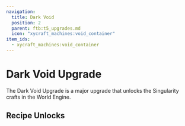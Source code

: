 ```yaml
---
navigation:
  title: Dark Void
  position: 2
  parent: ftb:t5_upgrades.md
  icon: "xycraft_machines:void_container"
item_ids:
  - xycraft_machines:void_container
---
```

# Dark Void Upgrade

<ItemImage id="xycraft_machines:void_container" scale="3" />

The <Color id="dark_purple">Dark Void Upgrade</Color> is a major upgrade that unlocks the <Color id="gold">Singularity</Color> crafts in the <Color id="gold">World Engine</Color>.


## Recipe Unlocks

<ItemGrid>
  <ItemIcon id="mekanism:ultimate_tier_installer" />
  <ItemIcon id="apotheosis:sigil_of_supremacy" />
  <ItemIcon id="projecte:collector_mk3" />
  <ItemIcon id="chicken_roost:c_neutron" />
  <ItemIcon id="avaritia:cosmic_meatballs" />
  <ItemIcon id="avaritia:compressor" />
</ItemGrid>
